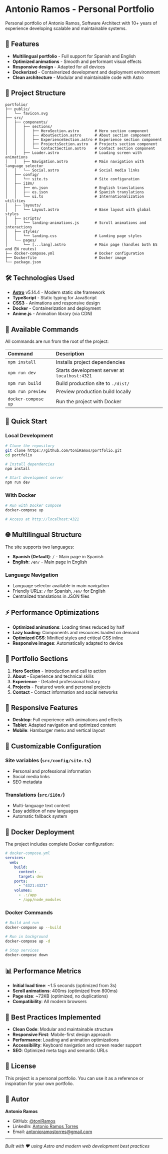 # Antonio Ramos - Personal Portfolio

Personal portfolio of Antonio Ramos, Software Architect with 10+ years of experience developing scalable and maintainable systems.

## 🌟 Features

- **Multilingual portfolio** - Full support for Spanish and English
- **Optimized animations** - Smooth and performant visual effects
- **Responsive design** - Adapted for all devices
- **Dockerized** - Containerized development and deployment environment
- **Clean architecture** - Modular and maintainable code with Astro

## 🚀 Project Structure

```text
portfolio/
├── public/
│   └── favicon.svg
├── src/
│   ├── components/
│   │   ├── sections/
│   │   │   ├── HeroSection.astro       # Hero section component
│   │   │   ├── AboutSection.astro      # About section component
│   │   │   ├── ExperienceSection.astro # Experience section component
│   │   │   ├── ProjectsSection.astro   # Projects section component
│   │   │   └── ContactSection.astro    # Contact section component
│   │   ├── Loader.astro                # Loading screen with animations
│   │   ├── Navigation.astro            # Main navigation with language selector
│   │   └── Social.astro                # Social media links
│   ├── config/
│   │   └── site.ts                     # Site configuration
│   ├── i18n/
│   │   ├── en.json                     # English translations
│   │   ├── es.json                     # Spanish translations
│   │   └── ui.ts                       # Internationalization utilities
│   ├── layouts/
│   │   └── Layout.astro                # Base layout with global styles
│   ├── scripts/
│   │   └── landing-animations.js       # Scroll animations and interactions
│   ├── styles/
│   │   └── landing.css                 # Landing page styles
│   └── pages/
│       └── [...lang].astro             # Main page (handles both ES and EN routes)
├── docker-compose.yml                  # Docker configuration
├── Dockerfile                          # Docker image
└── package.json
```

## 🛠️ Technologies Used

- **[Astro](https://astro.build/)** v5.14.4 - Modern static site framework
- **TypeScript** - Static typing for JavaScript
- **CSS3** - Animations and responsive design
- **Docker** - Containerization and deployment
- **Anime.js** - Animation library (via CDN)

## 🧞 Available Commands

All commands are run from the root of the project:

| Command                   | Description                                        |
| :------------------------ | :------------------------------------------------ |
| `npm install`             | Installs project dependencies                     |
| `npm run dev`             | Starts development server at `localhost:4321`    |
| `npm run build`           | Build production site to `./dist/`               |
| `npm run preview`         | Preview production build locally                  |
| `docker-compose up`       | Run the project with Docker                      |

## 🚀 Quick Start

### Local Development

```bash
# Clone the repository
git clone https://github.com/toniRamos/portfolio.git
cd portfolio

# Install dependencies
npm install

# Start development server
npm run dev
```

### With Docker

```bash
# Run with Docker Compose
docker-compose up

# Access at http://localhost:4321
```

## 🌐 Multilingual Structure

The site supports two languages:

- **Spanish (Default)**: `/` - Main page in Spanish
- **English**: `/en/` - Main page in English

### Language Navigation

- Language selector available in main navigation
- Friendly URLs: `/` for Spanish, `/en/` for English
- Centralized translations in JSON files

## ⚡ Performance Optimizations

- **Optimized animations**: Loading times reduced by half
- **Lazy loading**: Components and resources loaded on demand
- **Optimized CSS**: Minified styles and critical CSS inline
- **Responsive images**: Automatically adapted to device

## 🎨 Portfolio Sections

1. **Hero Section** - Introduction and call to action
2. **About** - Experience and technical skills
3. **Experience** - Detailed professional history
4. **Projects** - Featured work and personal projects
5. **Contact** - Contact information and social networks

## 📱 Responsive Features

- **Desktop**: Full experience with animations and effects
- **Tablet**: Adapted navigation and optimized content
- **Mobile**: Hamburger menu and vertical layout

## 🔧 Customizable Configuration

### Site variables (`src/config/site.ts`)
- Personal and professional information
- Social media links
- SEO metadata

### Translations (`src/i18n/`)
- Multi-language text content
- Easy addition of new languages
- Automatic fallback system

## 🐳 Docker Deployment

The project includes complete Docker configuration:

```yaml
# docker-compose.yml
services:
  web:
    build:
      context: .
      target: dev
    ports:
      - "4321:4321"
    volumes:
      - .:/app
      - /app/node_modules
```

### Docker Commands

```bash
# Build and run
docker-compose up --build

# Run in background
docker-compose up -d

# Stop services
docker-compose down
```

## 📊 Performance Metrics

- **Initial load time**: ~1.5 seconds (optimized from 3s)
- **Scroll animations**: 400ms (optimized from 800ms)
- **Page size**: ~72KB (optimized, no duplications)
- **Compatibility**: All modern browsers

## 🎯 Best Practices Implemented

- **Clean Code**: Modular and maintainable structure
- **Responsive First**: Mobile-first design approach
- **Performance**: Loading and animation optimizations
- **Accessibility**: Keyboard navigation and screen reader support
- **SEO**: Optimized meta tags and semantic URLs

## 📄 License

This project is a personal portfolio. You can use it as a reference or inspiration for your own portfolio.

## 👤 Autor

**Antonio Ramos**
- GitHub: [@toniRamos](https://github.com/toniRamos)
- LinkedIn: [Antonio Ramos Torres](https://www.linkedin.com/in/antonioramostorres/)
- Email: antonioramostorres@gmail.com

---

*Built with ❤️ using Astro and modern web development best practices*
